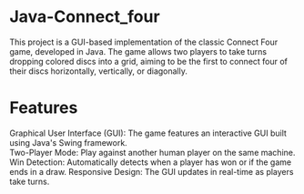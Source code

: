 # Java-Connect_four
This project is a GUI-based implementation of the classic Connect Four game, developed in Java. The game allows two players to take turns dropping colored discs into a grid, aiming to be the first to connect four of their discs horizontally, vertically, or diagonally.
<br>
# Features
Graphical User Interface (GUI): The game features an interactive GUI built using Java's Swing framework.
<br>
Two-Player Mode: Play against another human player on the same machine.
<br>
Win Detection: Automatically detects when a player has won or if the game ends in a draw.
<be>
Responsive Design: The GUI updates in real-time as players take turns.
